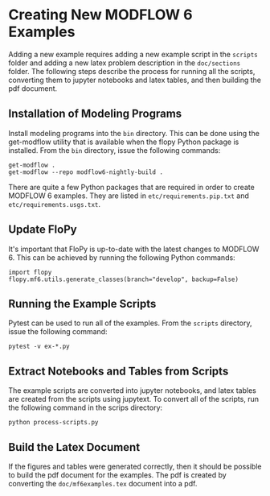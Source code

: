 # Creating New MODFLOW 6 Examples

Adding a new example requires adding a new example script in the `scripts` folder and adding a new latex problem description in the `doc/sections` folder.  The following steps describe the process for running all the scripts, converting them to jupyter notebooks and latex tables, and then building the pdf document.

## Installation of Modeling Programs

Install modeling programs into the `bin` directory.  This can be done using the get-modflow utility that is available when the flopy Python package is installed.  From the `bin` directory, issue the following commands:

```commandline
get-modflow .
get-modflow --repo modflow6-nightly-build .
```

There are quite a few Python packages that are required in order to create MODFLOW 6 examples.  They are listed in `etc/requirements.pip.txt` and `etc/requirements.usgs.txt`.

## Update FloPy

It's important that FloPy is up-to-date with the latest changes to MODFLOW 6.  This can be achieved by running the following Python commands:

```commandline
import flopy
flopy.mf6.utils.generate_classes(branch="develop", backup=False)
```

## Running the Example Scripts

Pytest can be used to run all of the examples.  From the `scripts` directory, issue the following command:

```commandline
pytest -v ex-*.py 
```

## Extract Notebooks and Tables from Scripts

The example scripts are converted into jupyter notebooks, and latex tables are created from the scripts using jupytext.  To convert all of the scripts, run the following command in the scrips directory:

```commandline
python process-scripts.py
```

## Build the Latex Document

If the figures and tables were generated correctly, then it should be possible to build the pdf document for the examples.  The pdf is created by converting the `doc/mf6examples.tex` document into a pdf.
